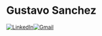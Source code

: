 # Gustavo Sanchez
[![LinkedIn](https://img.shields.io/badge/LinkedIn-0077B5?style=for-the-badge&logo=linkedin&logoColor=white)](https://www.linkedin.com/in/gustavosanchezzz/)[![Gmail](https://img.shields.io/badge/gussan2127@gmail.com-333333?style=for-the-badge&logo=gmail&logoColor=red)](mailto:gussan2127@gmail.com)
